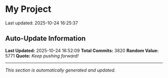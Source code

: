 # My Project


Last updated: 2025-10-24 16:25:37



















































































































































































































































































































































































































































































































































































































































































































































































































































































































































































































































































































































































































































































































































































































































































































































































































































































































































































































































































































































































































































































































































































































































































































































































































































































































































































































































































































































































































































































































































































































































































































































































































































































































































































































































































































































































































































































































































































































































































































































































































































































































































































































































































































































































## Auto-Update Information

**Last Updated:** 2025-10-24 16:52:09
**Total Commits:** 3820
**Random Value:** 5771
**Quote:** _Keep pushing forward!_

---
_This section is automatically generated and updated._